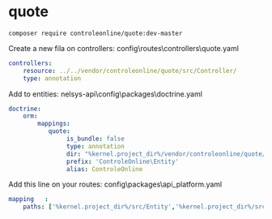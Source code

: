 # quote


`composer require controleonline/quote:dev-master`



Create a new fila on controllers:
config\routes\controllers\quote.yaml

```yaml
controllers:
    resource: ../../vendor/controleonline/quote/src/Controller/
    type: annotation      
```

Add to entities:
nelsys-api\config\packages\doctrine.yaml
```yaml
doctrine:
    orm:
        mappings:
           quote:
                is_bundle: false
                type: annotation
                dir: "%kernel.project_dir%/vendor/controleonline/quote/src/Entity"
                prefix: 'ControleOnline\Entity'
                alias: ControleOnline                             
```          


Add this line on your routes:
config\packages\api_platform.yaml
```yaml          
mapping   :
    paths: ['%kernel.project_dir%/src/Entity','%kernel.project_dir%/src/Resource',"%kernel.project_dir%/vendor/controleonline/quote/src/Entity"]        
```          
